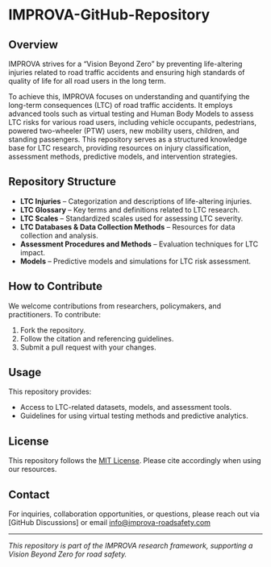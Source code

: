 # IMPROVA-GitHub-Repository

## Overview
IMPROVA strives for a “Vision Beyond Zero” by preventing life-altering injuries related to road traffic accidents and ensuring high standards of quality of life for all road users in the long term. 

To achieve this, IMPROVA focuses on understanding and quantifying the long-term consequences (LTC) of road traffic accidents. It employs advanced tools such as virtual testing and Human Body Models to assess LTC risks for various road users, including vehicle occupants, pedestrians, powered two-wheeler (PTW) users, new mobility users, children, and standing passengers. This repository serves as a structured knowledge base for LTC research, providing resources on injury classification, assessment methods, predictive models, and intervention strategies.

## Repository Structure

- **LTC Injuries** – Categorization and descriptions of life-altering injuries.
- **LTC Glossary** – Key terms and definitions related to LTC research.
- **LTC Scales** – Standardized scales used for assessing LTC severity.
- **LTC Databases & Data Collection Methods** – Resources for data collection and analysis.
- **Assessment Procedures and Methods** – Evaluation techniques for LTC impact.
- **Models** – Predictive models and simulations for LTC risk assessment.

## How to Contribute
We welcome contributions from researchers, policymakers, and practitioners. To contribute:
1. Fork the repository.
2. Follow the citation and referencing guidelines.
3. Submit a pull request with your changes.

## Usage
This repository provides:
- Access to LTC-related datasets, models, and assessment tools.
- Guidelines for using virtual testing methods and predictive analytics.

## License
This repository follows the [MIT License](LICENSE). Please cite accordingly when using our resources.

## Contact
For inquiries, collaboration opportunities, or questions, please reach out via [GitHub Discussions] or email info@improva-roadsafety.com

---

*This repository is part of the IMPROVA research framework, supporting a Vision Beyond Zero for road safety.*
